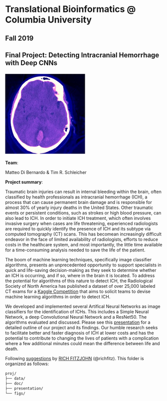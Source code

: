 # Translational Bioinformatics @ Columbia University
## Fall 2019
## Final Project: Detecting Intracranial Hemorrhage with Deep CNNs

### ![](figs/ID_0a00bdf23.jpg)



**Team**: 

Matteo Di Bernardo & Tim R. Schleicher


**Project summary**: 

Traumatic brain injuries can result in internal bleeding within the brain, often classified by health professionals as intracranial hemorrhage (ICH), a process that can cause permanent brain damage and is responsible for almost 30% of yearly injury deaths in the United States. Other traumatic events or persistent conditions, such as strokes or high blood pressure, can also lead to ICH. In order to initiate ICH treatment, which often involves invasive surgery when cases are life threatening, experienced radiologists are required to quickly identify the presence of ICH and its subtype via computed tomography (CT) scans. This has becomean increasingly difficult endeavor in the face of limited availability of radiologists, efforts to reduce costs in the healthcare system, and most importantly, the little time available for a time-consuming analysis needed to save the life of the patient. 

The boom of machine learning techniques, specifically image classifier algorithms, presents an unprecedented opportunity to support specialists in quick and life-saving decision-making as they seek to determine whether an ICH is occurring, and if so, where in the brain it is located. To address the potential for algorithms of this nature to detect ICH, the Radiological Society of North America has published a dataset of over 25,000 labeled CT exams for a [Kaggle Competition](https://www.kaggle.com/c/rsna-intracranial-hemorrhage-detection) that aims to solicit teams to devise machine learning algorithms in order to detect ICH.

We developed and implemented several Artifical Neural Networks as image classifiers for the identification of ICHs. This includes a Simple Neural Network, a deep Convolutional Neural Network and a ResNet50. The algorithms evaluated and discussed. Please see this [presentation](https://github.com/grenzsprung/brain-hemorrhage-detection/blob/master/presentation/191211%20BINFG4006%20-%20Final%20Presentation%20-%20DiBernardo_Schleicher%20-%20final.pdf) for a detailed outline of our project and its findings. Our humble research seeks to facilitate better and faster diagnosis of ICH at lower costs and has the potential to contribute to changing the lives of patients with a complication where a few additional minutes could mean the difference between life and death.


Following [suggestions](http://nicercode.github.io/blog/2013-04-05-projects/) by [RICH FITZJOHN](http://nicercode.github.io/about/#Team) (@richfitz). This folder is organized as follows:

```
proj/
├── data/
├── doc/
├── presentation/
└── figs/
```

